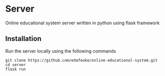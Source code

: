 # Server

Online educational system server written in python using flask framework

## Installation

Run the server locally using the following commands

    git clone https://github.com/edafeoke/online-educational-system.git
    cd server
    flask run
